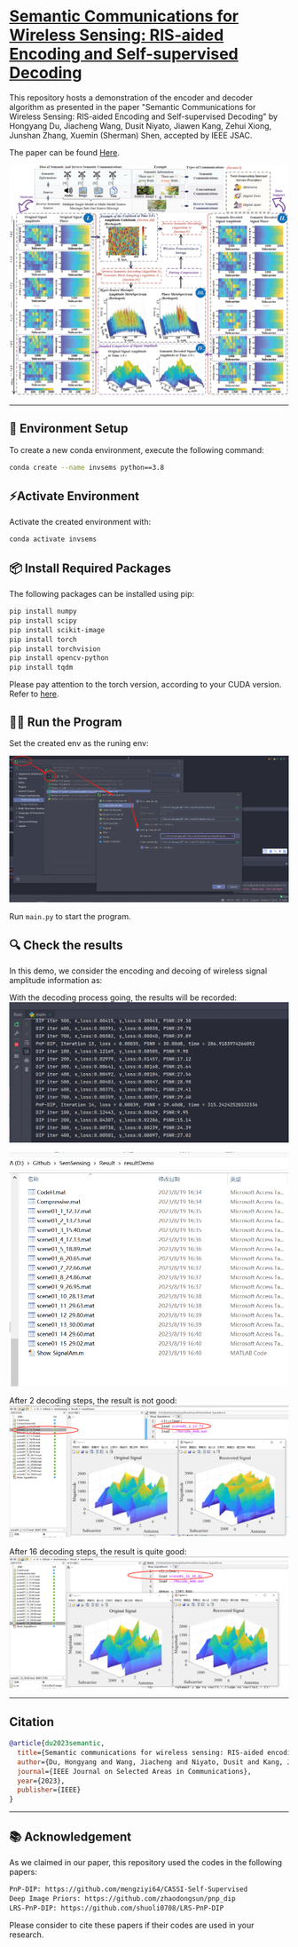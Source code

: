 # [Semantic Communications for Wireless Sensing: RIS-aided Encoding and Self-supervised Decoding](https://hongyangdu.github.io/SemSensing/)

This repository hosts a demonstration of the encoder and decoder algorithm as presented in the paper "Semantic Communications for Wireless Sensing: RIS-aided Encoding and Self-supervised Decoding" by Hongyang Du, Jiacheng Wang, Dusit Niyato, Jiawen Kang, Zehui Xiong, Junshan Zhang, Xuemin (Sherman) Shen, accepted by IEEE JSAC.

The paper can be found [Here](https://arxiv.org/abs/2211.12727).

![System Model](readme/img0.jpg)

---

## 🔧 Environment Setup

To create a new conda environment, execute the following command:

```bash
conda create --name invsems python==3.8
```

## ⚡Activate Environment

Activate the created environment with:

```bash
conda activate invsems
```

## 📦 Install Required Packages

The following packages can be installed using pip:

```bash
pip install numpy
pip install scipy
pip install scikit-image
pip install torch
pip install torchvision
pip install opencv-python
pip install tqdm
```
Please pay attention to the torch version, according to your CUDA version. Refer to [here](https://pytorch.org/get-started/locally/).


## 🏃‍♀️ Run the Program

Set the created env as the runing env:

![Set Pycharm](readme/setpycharm.png)

Run `main.py` to start the program.

## 🔍 Check the results

In this demo, we consider the encoding and decoing of wireless signal amplitude information as:

With the decoding process going, the results will be recorded:
![Set Pycharm](readme/img1.png)

![Set Pycharm](readme/img2.png)

After 2 decoding steps, the result is not good:
![Set Pycharm](readme/img4.png)

After 16 decoding steps, the result is quite good:
![Set Pycharm](readme/img3.png)


---

## Citation

```bibtex
@article{du2023semantic,
  title={Semantic communications for wireless sensing: RIS-aided encoding and self-supervised decoding},
  author={Du, Hongyang and Wang, Jiacheng and Niyato, Dusit and Kang, Jiawen and Xiong, Zehui and Zhang, Junshan and Shen, Xuemin},
  journal={IEEE Journal on Selected Areas in Communications},
  year={2023},
  publisher={IEEE}
}
```

---

## 📚 Acknowledgement

As we claimed in our paper, this repository used the codes in the following papers:

```bash
PnP-DIP: https://github.com/mengziyi64/CASSI-Self-Supervised
Deep Image Priors: https://github.com/zhaodongsun/pnp_dip
LRS-PnP-DIP: https://github.com/shuoli0708/LRS-PnP-DIP
```

Please consider to cite these papers if their codes are used in your research.
